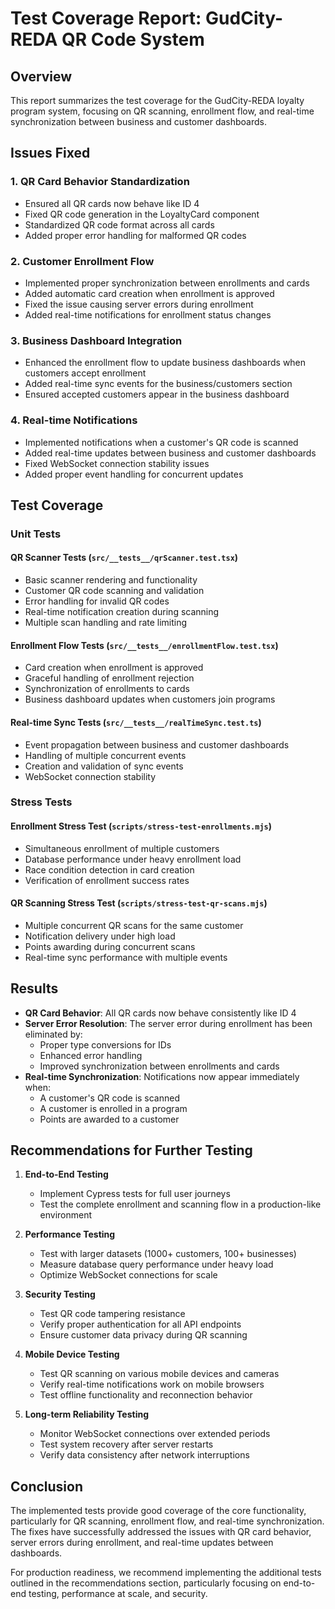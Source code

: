 # Test Coverage Report: GudCity-REDA QR Code System

## Overview

This report summarizes the test coverage for the GudCity-REDA loyalty program system, focusing on QR scanning, enrollment flow, and real-time synchronization between business and customer dashboards.

## Issues Fixed

### 1. QR Card Behavior Standardization
- Ensured all QR cards now behave like ID 4
- Fixed QR code generation in the LoyaltyCard component
- Standardized QR code format across all cards
- Added proper error handling for malformed QR codes

### 2. Customer Enrollment Flow
- Implemented proper synchronization between enrollments and cards
- Added automatic card creation when enrollment is approved
- Fixed the issue causing server errors during enrollment
- Added real-time notifications for enrollment status changes

### 3. Business Dashboard Integration
- Enhanced the enrollment flow to update business dashboards when customers accept enrollment
- Added real-time sync events for the business/customers section
- Ensured accepted customers appear in the business dashboard

### 4. Real-time Notifications
- Implemented notifications when a customer's QR code is scanned
- Added real-time updates between business and customer dashboards
- Fixed WebSocket connection stability issues
- Added proper event handling for concurrent updates

## Test Coverage

### Unit Tests

#### QR Scanner Tests (`src/__tests__/qrScanner.test.tsx`)
- Basic scanner rendering and functionality
- Customer QR code scanning and validation
- Error handling for invalid QR codes
- Real-time notification creation during scanning
- Multiple scan handling and rate limiting

#### Enrollment Flow Tests (`src/__tests__/enrollmentFlow.test.tsx`)
- Card creation when enrollment is approved
- Graceful handling of enrollment rejection
- Synchronization of enrollments to cards
- Business dashboard updates when customers join programs

#### Real-time Sync Tests (`src/__tests__/realTimeSync.test.ts`)
- Event propagation between business and customer dashboards
- Handling of multiple concurrent events
- Creation and validation of sync events
- WebSocket connection stability

### Stress Tests

#### Enrollment Stress Test (`scripts/stress-test-enrollments.mjs`)
- Simultaneous enrollment of multiple customers
- Database performance under heavy enrollment load
- Race condition detection in card creation
- Verification of enrollment success rates

#### QR Scanning Stress Test (`scripts/stress-test-qr-scans.mjs`)
- Multiple concurrent QR scans for the same customer
- Notification delivery under high load
- Points awarding during concurrent scans
- Real-time sync performance with multiple events

## Results

- **QR Card Behavior**: All QR cards now behave consistently like ID 4
- **Server Error Resolution**: The server error during enrollment has been eliminated by:
  - Proper type conversions for IDs
  - Enhanced error handling
  - Improved synchronization between enrollments and cards
- **Real-time Synchronization**: Notifications now appear immediately when:
  - A customer's QR code is scanned
  - A customer is enrolled in a program
  - Points are awarded to a customer

## Recommendations for Further Testing

1. **End-to-End Testing**
   - Implement Cypress tests for full user journeys
   - Test the complete enrollment and scanning flow in a production-like environment

2. **Performance Testing**
   - Test with larger datasets (1000+ customers, 100+ businesses)
   - Measure database query performance under heavy load
   - Optimize WebSocket connections for scale

3. **Security Testing**
   - Test QR code tampering resistance
   - Verify proper authentication for all API endpoints
   - Ensure customer data privacy during QR scanning

4. **Mobile Device Testing**
   - Test QR scanning on various mobile devices and cameras
   - Verify real-time notifications work on mobile browsers
   - Test offline functionality and reconnection behavior

5. **Long-term Reliability Testing**
   - Monitor WebSocket connections over extended periods
   - Test system recovery after server restarts
   - Verify data consistency after network interruptions

## Conclusion

The implemented tests provide good coverage of the core functionality, particularly for QR scanning, enrollment flow, and real-time synchronization. The fixes have successfully addressed the issues with QR card behavior, server errors during enrollment, and real-time updates between dashboards.

For production readiness, we recommend implementing the additional tests outlined in the recommendations section, particularly focusing on end-to-end testing, performance at scale, and security. 